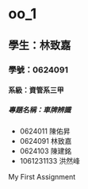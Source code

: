 # oo_1

## 學生：林致嘉

### 學號：0624091

#### 系級：資管系三甲

##### 專題名稱：車牌辨識

* 0624011    陳佑昇
* 0624091    林致嘉
* 0624103    陳建銘
* 1061231133 洪然峰

My First Assignment
